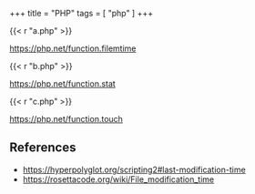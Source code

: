 +++
title = "PHP"
tags = [ "php" ]
+++

{{< r "a.php" >}}

<https://php.net/function.filemtime>

{{< r "b.php" >}}

<https://php.net/function.stat>

{{< r "c.php" >}}

<https://php.net/function.touch>

## References

- <https://hyperpolyglot.org/scripting2#last-modification-time>
- <https://rosettacode.org/wiki/File_modification_time>
